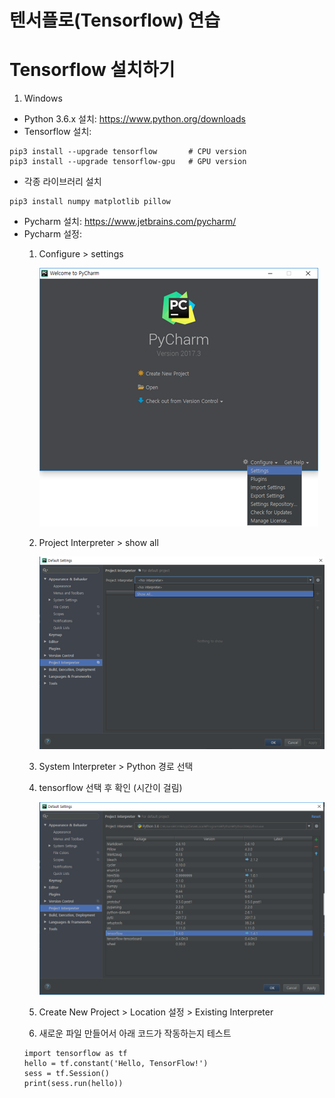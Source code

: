 텐서플로(Tensorflow) 연습
========================

# Tensorflow 설치하기

1. Windows
- Python 3.6.x 설치: <https://www.python.org/downloads>
- Tensorflow 설치:
```
pip3 install --upgrade tensorflow       # CPU version
pip3 install --upgrade tensorflow-gpu   # GPU version
```
- 각종 라이브러리 설치
```
pip3 install numpy matplotlib pillow
```
- Pycharm 설치: <https://www.jetbrains.com/pycharm/>
- Pycharm 설정:
  1. Configure > settings

      ![pycharm1](assets/README-fc0f8.png)
  2. Project Interpreter > show all

      ![pycharm2](assets/README-a4ce2.png)
  3. System Interpreter > Python 경로 선택
  4. tensorflow 선택 후 확인 (시간이 걸림)

      ![pycharm3](assets/README-ebea1.png)
  5. Create New Project > Location 설정 > Existing Interpreter
  6. 새로운 파일 만들어서 아래 코드가 작동하는지 테스트
  ```
  import tensorflow as tf
  hello = tf.constant('Hello, TensorFlow!')
  sess = tf.Session()
  print(sess.run(hello))
  ```

